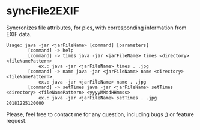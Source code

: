 # syncFile2EXIF
Syncronizes file attributes, for pics, with corresponding information from EXIF data.
 `````
 Usage: java -jar <jarFileName> [command] [parameters]
		 [command] -> help
		 [command] -> times java -jar <jarFileName> times <directory> <fileNamePattern>
			 ex.: java -jar <jarFileName> times . .jpg
		 [command] -> name java -jar <jarFileName> name <directory> <fileNamePattern>
			 ex.: java -jar <jarFileName> name . .jpg
		 [command] -> setTimes java -jar <jarFileName> setTimes <directory> <fileNamePattern> <yyyyMMddHHmmss>
			 ex.: java -jar <jarFileName> setTimes . .jpg 20181225120000
 ````` 
Please, feel free to contact me for any question, including bugs ;) or feature request.
